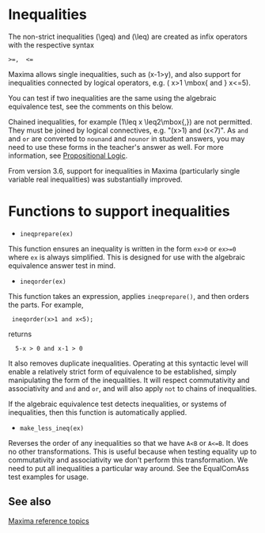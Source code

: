 # Inequalities

The non-strict inequalities \(\geq\) and \(\leq\) are created as infix operators with the respective syntax

    >=,  <=

Maxima allows single inequalities, such as \(x-1>y\), and also support for inequalities connected by logical operators, e.g. \( x>1 \mbox{ and } x<=5\).

You can test if two inequalities are the same using the algebraic equivalence test, see the comments on this below.  

Chained inequalities, for example \(1\leq x \leq2\mbox{,}\) are not permitted.  They must be joined by logical connectives, e.g. "\(x>1\) and \(x<7\)". 
As `and` and `or` are converted to `nounand` and `nounor` in student answers, you may need to use these forms in the teacher's answer as well.
For more information, see [Propositional Logic](../Topics/Propositional_Logic.md).

From version 3.6, support for inequalities in Maxima (particularly single variable real inequalities) was substantially improved.

# Functions to support inequalities

* `ineqprepare(ex)`

This function ensures an inequality is written in the form `ex>0` or `ex>=0` where `ex` is always simplified.  This is designed for use with the algebraic equivalence answer test in mind.

* `ineqorder(ex)`

This function takes an expression, applies `ineqprepare()`, and then orders the parts.  For example,

     ineqorder(x>1 and x<5);

returns

      5-x > 0 and x-1 > 0

It also removes duplicate inequalities.  Operating at this syntactic level will enable a relatively strict form of equivalence to be established, simply manipulating the form of the inequalities.  It will respect commutativity and associativity and `and` and `or`, and will also apply `not` to chains of inequalities.

If the algebraic equivalence test detects inequalities, or systems of inequalities, then this function is automatically applied.

* `make_less_ineq(ex)`

Reverses the order of any inequalities so that we have `A<B` or `A<=B`.  It does no other transformations.  This is useful because when testing equality up to commutativity and associativity we don't perform this transformation.  We need to put all inequalities a particular way around.  See the EqualComAss test examples for usage.

## See also

[Maxima reference topics](index.md#reference)


